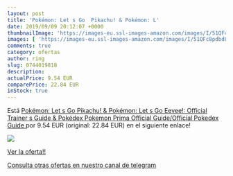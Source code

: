 ```yaml
---
layout: post
title: 'Pokémon: Let s Go  Pikachu! & Pokémon: L'
date: 2019/09/09 20:12:07 +0000
thumbnailImage: 'https://images-eu.ssl-images-amazon.com/images/I/51QFc8pdbdL._SL200_.jpg'
images: [ 'https://images-eu.ssl-images-amazon.com/images/I/51QFc8pdbdL._SL200_.jpg' ]
comments: true
category: ofertas
author: ring
slug: 0744019818
description:
actualPrice: 9.54 EUR
comparePrice: 22.84 EUR
inStock: true
---
```


Está [Pokémon: Let s Go  Pikachu! & Pokémon: Let s Go  Eevee!: Official Trainer s Guide & Pokédex  Pokemon  Prima Official Guide/Official Pokedex Guide  ](https://www.amazon.com/dp/0744019818/?tag=redken08-20) por 9.54 EUR (original: 22.84 EUR) en el siguiente enlace!

[![](https://images-eu.ssl-images-amazon.com/images/I/51QFc8pdbdL._SL200_.jpg)](https://www.amazon.com/dp/0744019818/?tag=redken08-20)

[Ver la oferta!!](https://www.amazon.com/dp/0744019818/?tag=redken08-20)

[Consulta otras ofertas en nuestro canal de telegram](https://t.me/s/ofertas25)
